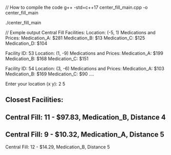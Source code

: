 // How to compile the code
g++ -std=c++17 center_fill_main.cpp -o center_fill_main

./center_fill_main

// Exmple output
Central Fill Facilities:
Location: (-5, 1)
Medications and Prices:
  Medication_A: $281
  Medication_B: $13
  Medication_C: $125
  Medication_D: $104

Facility ID: 53
Location: (1, -9)
Medications and Prices:
  Medication_A: $199
  Medication_B: $168
  Medication_C: $151

Facility ID: 54
Location: (3, -6)
Medications and Prices:
  Medication_A: $103
  Medication_B: $169
  Medication_C: $90
....

Enter your location (x y): 2 5

Closest Facilities:
-------------------------
Central Fill: 11 - $97.83, Medication_B, Distance 4
-------------------------
Central Fill: 9 - $10.32, Medication_A, Distance 5
-------------------------
Central Fill: 12 - $14.29, Medication_B, Distance 5
